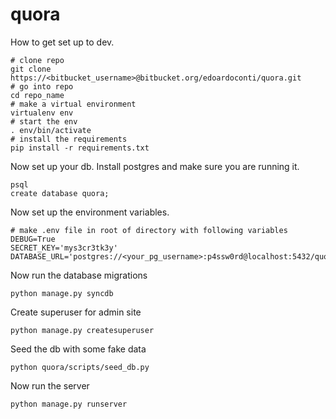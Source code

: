 # quora

How to get set up to dev.

```
# clone repo
git clone https://<bitbucket_username>@bitbucket.org/edoardoconti/quora.git
# go into repo
cd repo_name
# make a virtual environment
virtualenv env
# start the env
. env/bin/activate
# install the requirements
pip install -r requirements.txt
```
Now set up your db. Install postgres and make sure you are running it.
```
psql
create database quora;
```

Now set up the environment variables.
```
# make .env file in root of directory with following variables
DEBUG=True
SECRET_KEY='mys3cr3tk3y'
DATABASE_URL='postgres://<your_pg_username>:p4ssw0rd@localhost:5432/quora'
```

Now run the database migrations
```
python manage.py syncdb
```
Create superuser for admin site
```
python manage.py createsuperuser
```
Seed the db with some fake data
```
python quora/scripts/seed_db.py
```
Now run the server
```
python manage.py runserver
```
